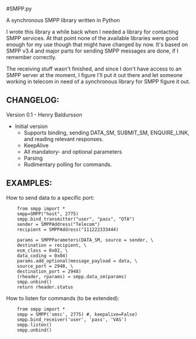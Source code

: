#SMPP.py

A synchronous SMPP library written in Python

I wrote this library a while back when I needed a library for contacting SMPP
services. At that point none of the available libraries were good enough for
my use though that might have changed by now. It's based on SMPP v3.4 and
major parts for sending SMPP messages are done, if I remember correctly.

The receiving stuff wasn't finished, and since I don't have access to an SMPP
server at the moment, I figure I'll put it out there and let someone working
in telecom in need of a synchronous library for SMPP figure it out.

CHANGELOG:
----------
Version 0.1 - Henry Baldursson
* Initial version
  * Supports binding, sending DATA_SM, SUBMIT_SM, ENQUIRE_LINK, and reading relevant responses. 
  * KeepAlive
  * All mandatory- and optional parameters
  * Parsing
  * Rudimentary polling for commands.

EXAMPLES:
---------
How to send data to a specific port:
```
	from smpp import *
	smpp=SMPP("host", 2775)
	smpp.bind_transmitter("user", "pass", "OTA")
	sender = SMPPAddress("Telecom")
	recipient = SMPPAddress("111222333444)

	params = SMPPParameters(DATA_SM, source = sender, \
	destination = recipient, \
	esm_class = 0x02, \
	data_coding = 0x04)
	params.add_optional(message_payload = data, \
	source_port = 2948, \
	destination_port = 2948)
	(rheader, rparams) = smpp.data_sm(params)
	smpp.unbind()
	return rheader.status
```

How to listen for commands (to be extended):
```
	from smpp import *
	smpp = SMPP('smsc', 2775) #, keepalive=False)
	smpp.bind_receiver('user', 'pass', 'VAS')
	smpp.listen()
	smpp.unbind()
```
